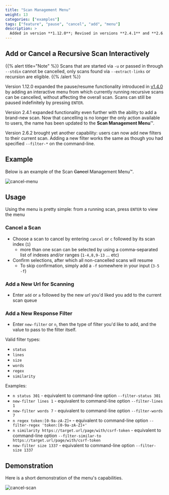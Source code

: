 ```yaml
---
title: "Scan Management Menu"
weight: 13
categories: ["examples"]
tags: ["feature", "pause", "cancel", "add", "menu"]
description: >
  Added in version **1.12.0**; Revised in versions **2.4.1** and **2.6.2**
---
```


## Add or Cancel a Recursive Scan Interactively

{{% alert title="Note" %}}
Scans that are started via `-u` or passed in through `--stdin` cannot be cancelled, only scans found via `--extract-links` or recursion are eligible.
{{% /alert %}}


Version 1.12.0 expanded the pause/resume functionality introduced in [v1.4.0](../pause-scan/) by 
adding an interactive menu from which currently running recursive scans can be cancelled, without affecting the overall scan.  Scans can still be paused indefinitely by pressing `ENTER`.

Version 2.4.1 expanded functionality even further with the ability to add a brand-new scan. Now that cancelling is no
longer the only action available to users, the name has been updated to the **Scan Management Menu**™. 

Version 2.6.2 brought yet another capability: users can now add new filters to their current scan. Adding a new filter
works the same as though you had specified `--filter-*` on the command-line. 

## Example 

Below is an example of the Scan ~~Cancel~~ Management Menu™.

![cancel-menu](../cancel-menu.png)

## Usage

Using the menu is pretty simple: from a running scan, press `ENTER` to view the menu

### Cancel a Scan

- Choose a scan to cancel by entering `cancel` or `c` followed by its scan index (`1`)
  - more than one scan can be selected by using a comma-separated list of indexes and/or ranges (`1-4,8,9-13` ... etc)
- Confirm selections, after which all non-cancelled scans will resume
  - To skip confirmation, simply add a `-f` somewhere in your input (`3-5 -f`)

### Add a New Url for Scanning

- Enter `add` or `a` followed by the new url you'd liked you add to the current scan queue 

### Add a New Response Filter 

- Enter `new-filter` or `n`, then the type of filter you'd like to add, and the value to pass to the filter itself.

Valid filter types:
- `status`
- `lines`
- `size`
- `words`
- `regex`
- `similarity`

Examples: 

- `n status 301` - equivalent to command-line option `--filter-status 301`
- `new-filter lines 1` - equivalent to command-line option `--filter-lines 1`
- `new-filter words 7` - equivalent to command-line option `--filter-words 7`
- `n regex token:[0-9a-zA-Z]+` - equivalent to command-line option `--filter-regex 'token:[0-9a-zA-Z]+'`
- `n similarity https://target.url/page/with/csrf-token` - equivalent to command-line option `--filter-similar-to https://target.url/page/with/csrf-token`
- `new-filter size 1337` - equivalent to command-line option `--filter-size 1337`


## Demonstration

Here is a short demonstration of the menu's capabilities.

![cancel-scan](../cancel-scan.gif)

